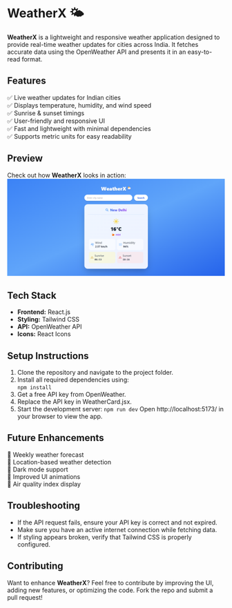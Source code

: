 # WeatherX 🌤️  

**WeatherX** is a lightweight and responsive weather application designed to provide real-time weather updates for cities across India. It fetches accurate data using the OpenWeather API and presents it in an easy-to-read format.  

## Features  
✅ Live weather updates for Indian cities  
✅ Displays temperature, humidity, and wind speed  
✅ Sunrise & sunset timings  
✅ User-friendly and responsive UI  
✅ Fast and lightweight with minimal dependencies  
✅ Supports metric units for easy readability  

## Preview  
Check out how **WeatherX** looks in action:  
![WeatherX Preview](image.png)

## Tech Stack  
- **Frontend:** React.js  
- **Styling:** Tailwind CSS  
- **API:** OpenWeather API  
- **Icons:** React Icons  

## Setup Instructions  
1. Clone the repository and navigate to the project folder.  
2. Install all required dependencies using:  
   `npm install`
3. Get a free API key from OpenWeather.
4. Replace the API key in WeatherCard.jsx.
5. Start the development server:
`npm run dev` 
Open http://localhost:5173/ in your browser to view the app.




## Future Enhancements  
🔹 Weekly weather forecast  
🔹 Location-based weather detection  
🔹 Dark mode support  
🔹 Improved UI animations  
🔹 Air quality index display  

## Troubleshooting  
- If the API request fails, ensure your API key is correct and not expired.  
- Make sure you have an active internet connection while fetching data.  
- If styling appears broken, verify that Tailwind CSS is properly configured.  

## Contributing  
Want to enhance **WeatherX**? Feel free to contribute by improving the UI, adding new features, or optimizing the code. Fork the repo and submit a pull request!  
